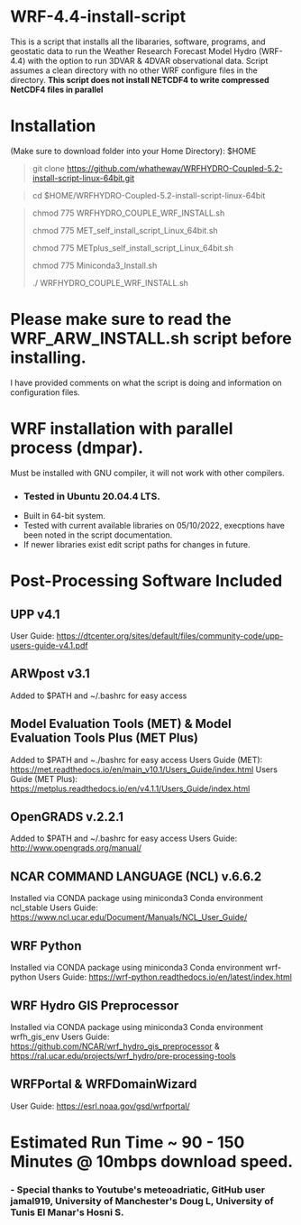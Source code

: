 # WRF-4.4-install-script
This is a script that installs all the libararies, software, programs, and geostatic data to run the Weather Research Forecast Model Hydro (WRF-4.4) with the option to run 3DVAR & 4DVAR observational data. 
Script assumes a clean directory with no other WRF configure files in the directory.
**This script does not install NETCDF4 to write compressed NetCDF4 files in parallel**

# Installation 
(Make sure to download folder into your Home Directory): $HOME


> git clone https://github.com/whatheway/WRFHYDRO-Coupled-5.2-install-script-linux-64bit.git

> cd $HOME/WRFHYDRO-Coupled-5.2-install-script-linux-64bit

> chmod 775 WRFHYDRO_COUPLE_WRF_INSTALL.sh
> 
> chmod 775 MET_self_install_script_Linux_64bit.sh
> 
> chmod 775 METplus_self_install_script_Linux_64bit.sh
>
> chmod 775 Miniconda3_Install.sh
>
> ./ WRFHYDRO_COUPLE_WRF_INSTALL.sh

# Please make sure to read the WRF_ARW_INSTALL.sh script before installing.  
I have provided comments on what the script is doing and information on configuration files.


# WRF installation with parallel process (dmpar).
Must be installed with GNU compiler, it will not work with other compilers.


-  ### Tested in Ubuntu 20.04.4 LTS.
- Built in 64-bit system.
- Tested with current available libraries on 05/10/2022, execptions have been noted in the script documentation. 
- If newer libraries exist edit script paths for changes in future.

# Post-Processing Software Included
## UPP v4.1
User Guide: https://dtcenter.org/sites/default/files/community-code/upp-users-guide-v4.1.pdf
## ARWpost v3.1
Added to $PATH and ~/.bashrc for easy access
## Model Evaluation Tools (MET) & Model Evaluation Tools Plus (MET Plus)
Added to $PATH and ~./bashrc for easy access
Users Guide (MET): https://met.readthedocs.io/en/main_v10.1/Users_Guide/index.html
Users Guide (MET Plus): https://metplus.readthedocs.io/en/v4.1.1/Users_Guide/index.html
## OpenGRADS v.2.2.1
Added to $PATH and ~/.bashrc for easy access
Users Guide: http://www.opengrads.org/manual/
## NCAR COMMAND LANGUAGE (NCL) v.6.6.2
 Installed via CONDA package using miniconda3
 Conda environment ncl_stable
 Users Guide: https://www.ncl.ucar.edu/Document/Manuals/NCL_User_Guide/
## WRF Python
 Installed via CONDA package using miniconda3
 Conda environment wrf-python
Users Guide: https://wrf-python.readthedocs.io/en/latest/index.html

## WRF Hydro GIS Preprocessor
 Installed via CONDA package using miniconda3
 Conda environment wrfh_gis_env
Users Guide: https://github.com/NCAR/wrf_hydro_gis_preprocessor & https://ral.ucar.edu/projects/wrf_hydro/pre-processing-tools

## WRFPortal & WRFDomainWizard
User Guide: https://esrl.noaa.gov/gsd/wrfportal/



# Estimated Run Time ~ 90 - 150 Minutes @ 10mbps download speed.
### - Special thanks to  Youtube's meteoadriatic, GitHub user jamal919, University of Manchester's  Doug L, University of Tunis El Manar's Hosni S.


